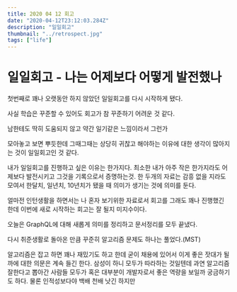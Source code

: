 ```yaml
---
title: 2020 04 12 회고
date: "2020-04-12T23:12:03.284Z"
description: "일일회고"
thumbnail: "../retrospect.jpg"
tags: ["life"]
---
```


# 일일회고 - 나는 어제보다 어떻게 발전했나

첫번째로 꽤나 오랫동안 하지 않았던 일일회고를 다시 시작하게 됐다.

사실 학습은 꾸준할 수 있어도 회고가 참 꾸준하기 어려운 것 같다.

남한테도 딱히 도움되지 않고 약간 일기같은 느낌이라서 그런가

모아놓고 보면 뿌듯한데 그때그때는 상당히 귀찮고 해야하는 이유에 대한 생각이 많아지는 것이 일일회고인 것 같다.

내가 일일회고를 진행하고 싶은 이유는 한가지다. 최소한 내가 아주 작은 한가지라도 어제보다 발전시키고 그것을 기록으로서 증명하는것. 한 두개의 자료는 감흥 없을 지라도 모여서 한달치, 일년치, 10년치가 됐을 때 의미가 생기는 것에 의미를 둔다.

얼마전 인턴생활을 하면서는 나 혼자 보기위한 자료로서 회고를 그래도 꽤나 진행했긴 한데 이번에 새로 시작하는 회고는 잘 될지 미지수이다.

오늘은 GraphQL에 대해 새롭게 의미를 정리하고 문서정리를 모두 끝냈다. 

다시 취준생활로 돌아온 만큼 꾸준히 알고리즘 문제도 하나는 풀었다.(MST)

알고리즘은 잡고 하면 꽤나 재밌기도 하고 한데 굳이 채용에 있어서 이게 좋은 잣대가 될까에 대한 의문은 계속 들긴 한다. 삼성이 하니 모두가 따라하는 것일텐데 과연 알고리즘 잘한다고 뽑아간 사람들 모두가 혹은 대부분이 개발자로서 좋은 역량을 보일까 궁금하기도 하다. 물론 인적성보다야 백배 천배 낫긴 하지만